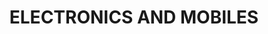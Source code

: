 ---
title: "ELECTRONICS AND MOBILES"
url: /kasaragod/electronics-and-mobiles/
shop: mobile phone
---
